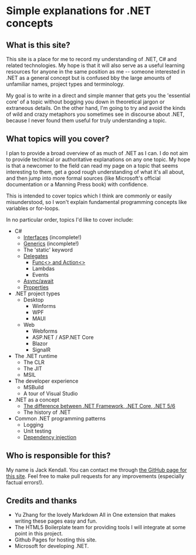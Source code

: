 # Simple explanations for .NET concepts

## What is this site?
This site is a place for me to record my understanding of .NET, C# and related technologies. My hope is that it will also serve as a useful learning resources for anyone in the same position as me -- someone interested in .NET as a general concept but is confused bby the large amounts of unfamiliar names, project types and terminology.

My goal is to write in a direct and simple manner that gets you the 'essential core' of a topic without bogging you down in theoretical jargon or extraneous details. On the other hand, I'm going to try and avoid the kinds of wild and crazy metaphors you sometimes see in discourse about .NET, because I never found them useful for truly understanding a topic.

## What topics will you cover?
I plan to provide a broad overview of as much of .NET as I can. I do not aim to provide technical or authoritative explanations on any one topic. My hope is that a newcomer to the field can read my page on a topic that seems interesting to them, get a good rough understanding of what it's all about, and then jump into more formal sources (like Microsoft's official documentation or a Manning Press book) with confidence.

This is intended to cover topics which I think are commonly or easily misunderstood, so I won't explain fundamental programming concepts like variables or for-loops.

In no particular order, topics I'd like to cover include:
* C#
    * [Interfaces](interfaces.md) (incomplete!)
    * [Generics](generics.md) (incomplete!)
    * The 'static' keyword
    * [Delegates](delegates.md)
      * [Func<> and Action<>](func-and-action.md)
      * Lambdas
      * Events
    * [Async/await](async-await.md)
    * [Properties](properties.md)
* .NET project types
    * Desktop
      * Winforms
      * WPF
      * MAUI 
    * Web
      * Webforms
      * ASP.NET / ASP.NET Core
      * Blazor
      * SignalR 
* The .NET runtime
    * The CLR
    * The JIT
    * MSIL
* The developer experience
    * MSBuild
    * A tour of Visual Studio
* .NET as a concept
    * [The difference between .NET Framework, .NET Core, .NET 5/6](dotnet-versions.md)
    * The history of .NET
* Common .NET programming patterns
    * Logging
    * Unit testing
    * [Dependency injection](dependency-injection.md)

## Who is responsible for this?

My name is Jack Kendall. You can contact me through [the GitHub page for this site](https://github.com/jkendall327/dotnet-explanations). Feel free to make pull requests for any improvements (especially factual errors!).

## Credits and thanks

* Yu Zhang for the lovely Markdown All in One extension that makes writing these pages easy and fun.
* The HTML5 Boilerplate team for providing tools I will integrate at some point in this project.
* Github Pages for hosting this site.
* Microsoft for developing .NET.

